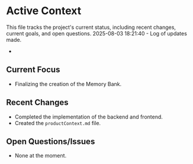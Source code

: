 # Active Context

This file tracks the project's current status, including recent changes, current goals, and open questions.
2025-08-03 18:21:40 - Log of updates made.

*

## Current Focus

*   Finalizing the creation of the Memory Bank.

## Recent Changes

*   Completed the implementation of the backend and frontend.
*   Created the `productContext.md` file.

## Open Questions/Issues

*   None at the moment.